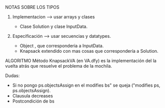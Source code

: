 NOTAS SOBRE LOS TIPOS
1. Implementacion --> usar arrays y clases
    - Clase Solution y clase InputData.

2. Especificación --> usar secuencias y datatypes.
    - Object , que corresponderia a InputData.
    - Knapsack extendido con mas cosas que correspondería a Solution.



ALGORITMO
Método KnapsackVA (en VA.dfy) es la implementación del la vuelta atrás que resuelve el problema de la mochila.

Dudas:
- Si no pongo ps.objectsAssign en el modifies bs" se queja ("modifies ps, ps.objectsAssign).
- Clausula decreases
- Postcondición de bs

